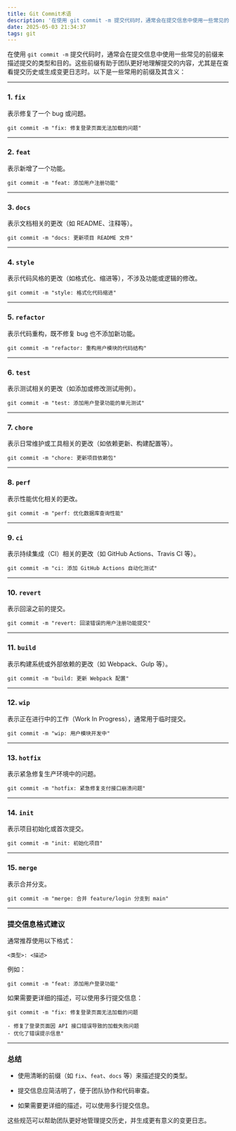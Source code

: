 ```yaml
---
title: Git Commit术语
description: '在使用 git commit -m 提交代码时，通常会在提交信息中使用一些常见的前缀来描述提交的类型和目的'
date: 2025-05-03 21:34:37
tags: git
---
```


在使用 `git commit -m` 提交代码时，通常会在提交信息中使用一些常见的前缀来描述提交的类型和目的。这些前缀有助于团队更好地理解提交的内容，尤其是在查看提交历史或生成变更日志时。以下是一些常用的前缀及其含义：

---

### 1. **`fix`**

表示修复了一个 bug 或问题。

```Shell
git commit -m "fix: 修复登录页面无法加载的问题"
```


---

### 2. **`feat`**

表示新增了一个功能。

```Shell
git commit -m "feat: 添加用户注册功能"
```


---

### 3. **`docs`**

表示文档相关的更改（如 README、注释等）。

```Shell
git commit -m "docs: 更新项目 README 文件"
```


---

### 4. **`style`**

表示代码风格的更改（如格式化、缩进等），不涉及功能或逻辑的修改。

```Shell
git commit -m "style: 格式化代码缩进"
```


---

### 5. **`refactor`**

表示代码重构，既不修复 bug 也不添加新功能。

```Shell
git commit -m "refactor: 重构用户模块的代码结构"
```


---

### 6. **`test`**

表示测试相关的更改（如添加或修改测试用例）。

```Shell
git commit -m "test: 添加用户登录功能的单元测试"
```


---

### 7. **`chore`**

表示日常维护或工具相关的更改（如依赖更新、构建配置等）。

```Shell
git commit -m "chore: 更新项目依赖包"
```


---

### 8. **`perf`**

表示性能优化相关的更改。

```Shell
git commit -m "perf: 优化数据库查询性能"
```


---

### 9. **`ci`**

表示持续集成（CI）相关的更改（如 GitHub Actions、Travis CI 等）。

```Shell
git commit -m "ci: 添加 GitHub Actions 自动化测试"
```


---

### 10. **`revert`**

表示回滚之前的提交。

```Shell
git commit -m "revert: 回滚错误的用户注册功能提交"
```


---

### 11. **`build`**

表示构建系统或外部依赖的更改（如 Webpack、Gulp 等）。

```Shell
git commit -m "build: 更新 Webpack 配置"
```


---

### 12. **`wip`**

表示正在进行中的工作（Work In Progress），通常用于临时提交。

```Shell
git commit -m "wip: 用户模块开发中"
```


---

### 13. **`hotfix`**

表示紧急修复生产环境中的问题。

```Shell
git commit -m "hotfix: 紧急修复支付接口崩溃问题"
```


---

### 14. **`init`**

表示项目初始化或首次提交。

```Shell
git commit -m "init: 初始化项目"
```


---

### 15. **`merge`**

表示合并分支。

```Shell
git commit -m "merge: 合并 feature/login 分支到 main"
```


---

### 提交信息格式建议

通常推荐使用以下格式：

```Shell
<类型>: <描述>
```


例如：

```Shell
git commit -m "feat: 添加用户登录功能"
```


如果需要更详细的描述，可以使用多行提交信息：

```Shell
git commit -m "fix: 修复登录页面无法加载的问题

- 修复了登录页面因 API 接口错误导致的加载失败问题
- 优化了错误提示信息"
```


---

### 总结

- 使用清晰的前缀（如 `fix`、`feat`、`docs` 等）来描述提交的类型。

- 提交信息应简洁明了，便于团队协作和代码审查。

- 如果需要更详细的描述，可以使用多行提交信息。

这些规范可以帮助团队更好地管理提交历史，并生成更有意义的变更日志。

